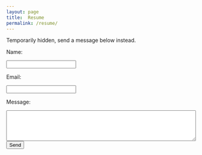 ```yaml
---
layout: page
title:  Resume
permalink: /resume/
---
```


<p>Temporarily hidden, send a message below instead.</p>
<form action="//formspree.io/contact@johnamata.com" method="POST">
    <p>Name: </p><input type="text" name="name"><br />
    <p>Email: </p><input type="email" name="email"><br />
    <p>Message: </p><textarea rows="5" cols="60" name="message"></textarea><br />
    <input type="submit" value="Send">
    <input type="text" name="_gotcha" style="display:none" />
</form>
